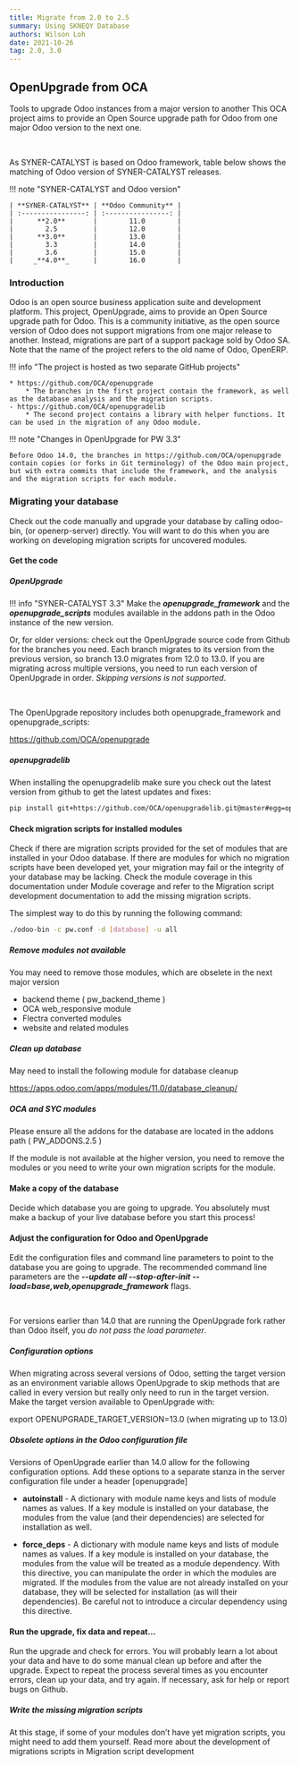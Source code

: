 ```yaml
---
title: Migrate from 2.0 to 2.5
summary: Using SKNEQY Database
authors: Wilson Loh
date: 2021-10-26
tag: 2.0, 3.0
---
```


## OpenUpgrade from OCA

Tools to upgrade Odoo instances from a major version to another
This OCA project aims to provide an Open Source upgrade path for Odoo from one major Odoo version to the next one.

<br />

As SYNER-CATALYST is based on Odoo framework, table below shows the matching of Odoo version of SYNER-CATALYST releases.

!!! note "SYNER-CATALYST and Odoo version"

    | **SYNER-CATALYST** | **Odoo Community** |
    | :----------------: | :----------------: |
    |      **2.0**       |        11.0        |
    |        2.5         |        12.0        |
    |      **3.0**       |        13.0        |
    |        3.3         |        14.0        |
    |        3.6         |        15.0        |
    |     _**4.0**_      |        16.0        |

### Introduction

Odoo is an open source business application suite and development platform. This project, OpenUpgrade, aims to provide an Open Source upgrade path for Odoo. This is a community initiative, as the open source version of Odoo does not support migrations from one major release to another. Instead, migrations are part of a support package sold by Odoo SA. Note that the name of the project refers to the old name of Odoo, OpenERP.

!!! info "The project is hosted as two separate GitHub projects"

    * https://github.com/OCA/openupgrade
        * The branches in the first project contain the framework, as well as the database analysis and the migration scripts.
    - https://github.com/OCA/openupgradelib
        * The second project contains a library with helper functions. It can be used in the migration of any Odoo module.
  
!!! note "Changes in OpenUpgrade for PW 3.3"
    
    Before Odoo 14.0, the branches in https://github.com/OCA/openupgrade contain copies (or forks in Git terminology) of the Odoo main project, but with extra commits that include the framework, and the analysis and the migration scripts for each module.

### Migrating your database

Check out the code manually and upgrade your database by calling odoo-bin, (or openerp-server) directly. You will want to do this when you are working on developing migration scripts for uncovered modules.

#### Get the code

##### OpenUpgrade

!!! info "SYNER-CATALYST 3.3"
    Make the _**openupgrade_framework**_ and the _**openupgrade_scripts**_ modules available in the addons path in the Odoo instance of the new version.

Or, for older versions: check out the OpenUpgrade source code from Github for the branches you need. Each branch migrates to its version from the previous version, so branch 13.0 migrates from 12.0 to 13.0. If you are migrating across multiple versions, you need to run each version of OpenUpgrade in order. _Skipping versions is not supported_.

<br />

The OpenUpgrade repository includes both openupgrade_framework and openupgrade_scripts:

https://github.com/OCA/openupgrade

##### openupgradelib
When installing the openupgradelib make sure you check out the latest version from github to get the latest updates and fixes:

``` bash
pip install git+https://github.com/OCA/openupgradelib.git@master#egg=openupgradelib
```

#### Check migration scripts for installed modules
Check if there are migration scripts provided for the set of modules that are installed in your Odoo database. If there are modules for which no migration scripts have been developed yet, your migration may fail or the integrity of your database may be lacking. Check the module coverage in this documentation under Module coverage and refer to the Migration script development documentation to add the missing migration scripts.

The simplest way to do this by running the following command:
<br />
``` bash
./odoo-bin -c pw.conf -d [database] -u all
```

##### Remove modules not available
You may need to remove those modules, which are obselete in the next major version

- backend theme ( pw_backend_theme )
- OCA web_responsive module
- Flectra converted modules
- website and related modules

##### Clean up database

May need to install the following module for database cleanup

https://apps.odoo.com/apps/modules/11.0/database_cleanup/


##### OCA and SYC modules 

Please ensure all the addons for the database are located in the addons path ( PW_ADDONS.2.5 )

If the module is not available at the higher version, you need to remove the modules or you need to write your own migration scripts for the module.


#### Make a copy of the database
Decide which database you are going to upgrade. You absolutely must make a backup of your live database before you start this process!

#### Adjust the configuration for Odoo and OpenUpgrade
Edit the configuration files and command line parameters to point to the database you are going to upgrade. The recommended command line parameters are the **_--update all --stop-after-init --load=base,web,openupgrade_framework_** flags.

<br />

For versions earlier than 14.0 that are running the OpenUpgrade fork rather than Odoo itself, you _do not pass the load parameter_.

##### Configuration options
When migrating across several versions of Odoo, setting the target version as an environment variable allows OpenUpgrade to skip methods that are called in every version but really only need to run in the target version. Make the target version available to OpenUpgrade with:

export OPENUPGRADE_TARGET_VERSION=13.0
(when migrating up to 13.0)

##### Obsolete options in the Odoo configuration file
Versions of OpenUpgrade earlier than 14.0 allow for the following configuration options. Add these options to a separate stanza in the server configuration file under a header [openupgrade]

- **autoinstall** - A dictionary with module name keys and lists of module names as values. If a key module is installed on your database, the modules from the value (and their dependencies) are selected for installation as well.

- **force_deps** - A dictionary with module name keys and lists of module names as values. If a key module is installed on your database, the modules from the value will be treated as a module dependency. With this directive, you can manipulate the order in which the modules are migrated. If the modules from the value are not already installed on your database, they will be selected for installation (as will their dependencies). Be careful not to introduce a circular dependency using this directive.

#### Run the upgrade, fix data and repeat…
Run the upgrade and check for errors. You will probably learn a lot about your data and have to do some manual clean up before and after the upgrade. Expect to repeat the process several times as you encounter errors, clean up your data, and try again. If necessary, ask for help or report bugs on Github.

##### Write the missing migration scripts
At this stage, if some of your modules don’t have yet migration scripts, you might need to add them yourself. Read more about the development of migrations scripts in Migration script development
